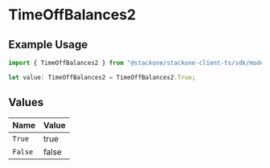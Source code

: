 # TimeOffBalances2

## Example Usage

```typescript
import { TimeOffBalances2 } from "@stackone/stackone-client-ts/sdk/models/shared";

let value: TimeOffBalances2 = TimeOffBalances2.True;
```

## Values

| Name    | Value   |
| ------- | ------- |
| `True`  | true    |
| `False` | false   |